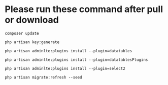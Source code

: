 # Please run these command after pull or download
```
composer update
```
```
php artisan key:generate
```
```
php artisan adminlte:plugins install --plugin=datatables
```
```
php artisan adminlte:plugins install --plugin=datatablesPlugins
```
```
php artisan adminlte:plugins install --plugin=select2
```
```
php artisan migrate:refresh --seed
```
